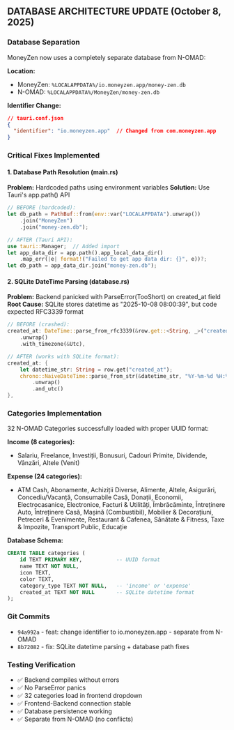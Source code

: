 ## DATABASE ARCHITECTURE UPDATE (October 8, 2025)

### Database Separation
MoneyZen now uses a completely separate database from N-OMAD:

**Location:**
- MoneyZen: `%LOCALAPPDATA%/io.moneyzen.app/money-zen.db`
- N-OMAD: `%LOCALAPPDATA%/MoneyZen/money-zen.db`

**Identifier Change:**
```json
// tauri.conf.json
{
  "identifier": "io.moneyzen.app"  // Changed from com.moneyzen.app
}
```

### Critical Fixes Implemented

#### 1. Database Path Resolution (main.rs)
**Problem:** Hardcoded paths using environment variables
**Solution:** Use Tauri's app.path() API

```rust
// BEFORE (hardcoded):
let db_path = PathBuf::from(env::var("LOCALAPPDATA").unwrap())
    .join("MoneyZen")
    .join("money-zen.db");

// AFTER (Tauri API):
use tauri::Manager;  // Added import
let app_data_dir = app.path().app_local_data_dir()
    .map_err(|e| format!("Failed to get app data dir: {}", e))?;
let db_path = app_data_dir.join("money-zen.db");
```

#### 2. SQLite DateTime Parsing (database.rs)
**Problem:** Backend panicked with ParseError(TooShort) on created_at field
**Root Cause:** SQLite stores datetime as "2025-10-08 08:00:39", but code expected RFC3339 format

```rust
// BEFORE (crashed):
created_at: DateTime::parse_from_rfc3339(&row.get::<String, _>("created_at"))
    .unwrap()
    .with_timezone(&Utc),

// AFTER (works with SQLite format):
created_at: {
    let datetime_str: String = row.get("created_at");
    chrono::NaiveDateTime::parse_from_str(&datetime_str, "%Y-%m-%d %H:%M:%S")
        .unwrap()
        .and_utc()
},
```

### Categories Implementation
32 N-OMAD Categories successfully loaded with proper UUID format:

**Income (8 categories):**
- Salariu, Freelance, Investiții, Bonusuri, Cadouri Primite, Dividende, Vânzări, Altele (Venit)

**Expense (24 categories):**
- ATM Cash, Abonamente, Achiziții Diverse, Alimente, Altele, Asigurări, Concediu/Vacanță, Consumabile Casă, Donații, Economii, Electrocasanice, Electronice, Facturi & Utilități, Îmbrăcăminte, Întreținere Auto, Întreținere Casă, Mașină (Combustibil), Mobilier & Decorațiuni, Petreceri & Evenimente, Restaurant & Cafenea, Sănătate & Fitness, Taxe & Impozite, Transport Public, Educație

**Database Schema:**
```sql
CREATE TABLE categories (
    id TEXT PRIMARY KEY,           -- UUID format
    name TEXT NOT NULL,
    icon TEXT,
    color TEXT,
    category_type TEXT NOT NULL,   -- 'income' or 'expense'
    created_at TEXT NOT NULL       -- SQLite datetime format
);
```

### Git Commits
- `94a992a` - feat: change identifier to io.moneyzen.app - separate from N-OMAD
- `8b72082` - fix: SQLite datetime parsing + database path fixes

### Testing Verification
- ✅ Backend compiles without errors
- ✅ No ParseError panics
- ✅ 32 categories load in frontend dropdown
- ✅ Frontend-Backend connection stable
- ✅ Database persistence working
- ✅ Separate from N-OMAD (no conflicts)